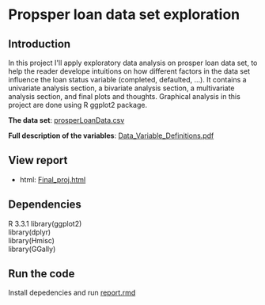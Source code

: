 # Propsper loan data set exploration

## Introduction

In this project I'll apply exploratory data analysis on prosper loan data set, to help the reader develope intuitions on how different factors in the data set influence the loan status variable (completed, defaulted, ...). It contains a univariate analysis section, a bivariate analysis section, a multivariate analysis section, and final plots and thoughts. Graphical analysis in this project are done using R ggplot2 package.

**The data set**: [prosperLoanData.csv](https://github.com/Shiutang-Li/loan-data-exploration/blob/master/prosperLoanData.csv)  

**Full description of the variables**: [Data_Variable_Definitions.pdf](https://github.com/Shiutang-Li/loan-data-exploration/blob/master/Data_Variable_Definitions.pdf)  

## View report

* html: [Final_proj.html](https://github.com/Shiutang-Li/loan-data-exploration/blob/master/Report.html)  

## Dependencies

R 3.3.1
library(ggplot2)  
library(dplyr)  
library(Hmisc)  
library(GGally)  

## Run the code

Install depedencies and run [report.rmd](https://github.com/Shiutang-Li/loan-data-exploration/blob/master/Report.rmd)

